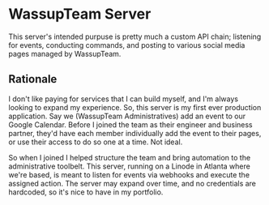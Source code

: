 # WassupTeam Server

This server's intended purpuse is pretty much a custom API chain; listening for events, conducting commands, and posting to various social media pages managed by WassupTeam. 

## Rationale

I don't like paying for services that I can build myself, and I'm always looking to expand my experience. So, this server is my first ever production application. Say we (WassupTeam Administratives) add an event to our Google Calendar. Before I joined the team as their engineer and business partner, they'd have each member individually add the event to their pages, or use their access to do so one at a time. Not ideal.

So when I joined I helped structure the team and bring automation to the administrative toolbelt. This server, running on a Linode in Atlanta where we're based, is meant to listen for events via webhooks and execute the assigned action. The server may expand over time, and no credentials are hardcoded, so it's nice to have in my portfolio.
